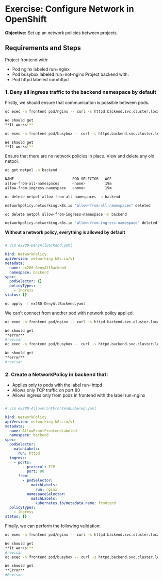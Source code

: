# Exercise: Configure Network in OpenShift

**Objective:** Set up an network policies between projects.

## Requirements and Steps

Project frontend with:
- Pod nginx labeled run=nginx
- Pod busybox labeled run=not-nginx
Project backend with:
- Pod httpd labeled run=httpd

### 1. Deny all ingress traffic to the backend namespace by default

Firstly, we should ensure that communication is possible between pods.

```bash 
oc exec -n frontend pod/nginx -- curl -s httpd.backend.svc.cluster.local

We should get 
**It works!**

oc exec -n frontend pod/busybox -- curl -s httpd.backend.svc.cluster.local

We should get
**It works!**
```

Ensure that there are no network policies in place. View and delete any old netpol.

```bash
oc get netpol -n backend

NAME                           POD-SELECTOR   AGE
allow-from-all-namespaces      <none>         19m
allow-from-ingress-namespace   <none>         19m

oc delete netpol allow-from-all-namespaces -n backend

networkpolicy.networking.k8s.io "allow-from-all-namespaces" deleted

oc delete netpol allow-from-ingress-namespace -n backend

networkpolicy.networking.k8s.io "allow-from-ingress-namespace" deleted
```

**Without a network policy, everything is allowed by default**

```bash

# vim ex280-DenyAllBackend.yaml 
```

```yaml
kind: NetworkPolicy
apiVersion: networking.k8s.io/v1
metadata:
  name: ex280-DenyAllBackend
  namespace: backend
spec:
  podSelector: {}
  policyTypes:
    - Ingress
status: {}
```
```bash
oc apply -f ex280-DenyAllBackend.yaml
```

We can't connect from another pod with network policy applied.

```bash 
oc exec -n frontend pod/nginx -- curl -s httpd.backend.svc.cluster.local

We should get 
**error**
#revisar
oc exec -n frontend pod/busybox -- curl -s httpd.backend.svc.cluster.local

We should get
**error**
#revisar
```

### 2. Create a NetworkPolicy in backend that:
  - Applies only to pods with the label run=httpd
  - Allows only TCP traffic on port 80
  - Allows ingress only from pods in frontend with the label run=nginx

```bash

# vim ex280-AllowFrontFrontendLabeled.yaml
```

```yaml
kind: NetworkPolicy
apiVersion: networking.k8s.io/v1
metadata:
  name: AllowFrontFrontendLabeled
  namespace: backend
spec:
  podSelector:
    matchLabels:
      run: httpd
  ingress:
    - ports:
        - protocol: TCP
          port: 80
      from:
        - podSelector:
            matchLabels:
              run: nginx
          namespaceSelector:
            matchLabels:
              kubernetes.io/metadata.name: frontend
  policyTypes:
    - Ingress
status: {}
```

Finally, we can perform the following validation:

```bash 
oc exec -n frontend pod/nginx -- curl -s httpd.backend.svc.cluster.local

We should get 
**It works!**
#revisar
oc exec -n frontend pod/busybox -- curl -s httpd.backend.svc.cluster.local

We should get
**Error**
#Revisar
```